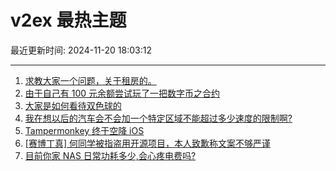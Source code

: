 # v2ex 最热主题

最近更新时间: 2024-11-20 18:03:12

--- 
1. [求教大家一个问题，关于租房的。](https://www.v2ex.com/t/1091020) 
2. [由于自己有 100 元余额尝试玩了一把数字币之合约](https://www.v2ex.com/t/1091029) 
3. [大家是如何看待双色球的](https://www.v2ex.com/t/1091031) 
4. [我在想以后的汽车会不会加一个特定区域不能超过多少速度的限制啊?](https://www.v2ex.com/t/1091033) 
5. [Tampermonkey 终于空降 iOS](https://www.v2ex.com/t/1091009) 
6. [[赛博丁真] 何同学被指盗用开源项目，本人致歉称文案不够严谨](https://www.v2ex.com/t/1091057) 
7. [目前你家 NAS 日常功耗多少,会心疼电费吗?](https://www.v2ex.com/t/1091114) 
